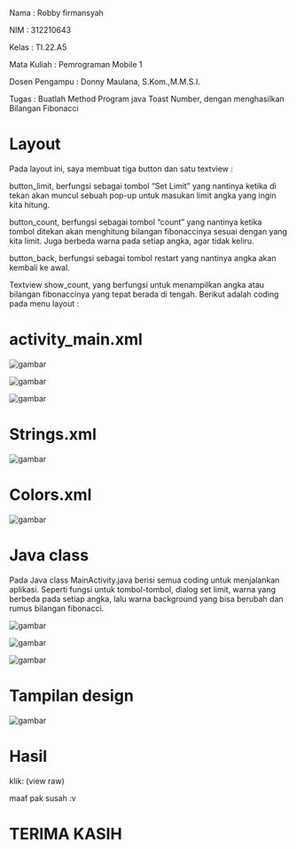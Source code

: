Nama    : Robby firmansyah

NIM     : 312210643

Kelas   : TI.22.A5

Mata Kuliah    : Pemrograman Mobile 1

Dosen Pengampu : Donny Maulana, S.Kom.,M.M.S.I.

Tugas          : Buatlah Method Program java Toast Number, dengan menghasilkan Bilangan Fibonacci

# Layout
Pada layout ini, saya membuat tiga button dan satu textview :

button_limit, berfungsi sebagai tombol “Set Limit” yang nantinya ketika di tekan akan muncul sebuah pop-up untuk masukan limit angka yang ingin 
kita hitung.

button_count, berfungsi sebagai tombol “count” yang nantinya ketika tombol ditekan akan menghitung bilangan fibonaccinya sesuai dengan yang kita limit. Juga berbeda warna pada setiap angka, agar tidak keliru.

button_back, berfungsi sebagai tombol restart yang nantinya angka akan kembali ke awal.

Textview show_count, yang berfungsi untuk menampilkan angka atau bilangan fibonaccinya yang tepat berada di tengah.
Berikut adalah coding pada menu layout :

# activity_main.xml

![gambar](https://github.com/IDOYGAMING/Pemrogram-mobile-/blob/main/gambar/ss1.png)

![gambar](https://github.com/IDOYGAMING/Pemrogram-mobile-/blob/main/gambar/ss2.png)

![gambar](https://github.com/IDOYGAMING/Pemrogram-mobile-/blob/main/gambar/ss3.png)

# Strings.xml

![gambar](https://github.com/IDOYGAMING/Pemrogram-mobile-/blob/main/gambar/strings.png)

# Colors.xml

![gambar](https://github.com/IDOYGAMING/Pemrogram-mobile-/blob/main/gambar/colors.png)

# Java class

Pada Java class MainActivity.java berisi semua coding untuk menjalankan aplikasi. Seperti fungsi untuk tombol-tombol, dialog set limit, warna yang berbeda pada setiap angka, lalu warna background yang bisa berubah dan rumus bilangan fibonacci.

![gambar](https://github.com/IDOYGAMING/Pemrogram-mobile-/blob/main/gambar/main1.png)

![gambar](https://github.com/IDOYGAMING/Pemrogram-mobile-/blob/main/gambar/main2.png)

![gambar](https://github.com/IDOYGAMING/Pemrogram-mobile-/blob/main/gambar/main3.png)

# Tampilan design

![gambar](https://github.com/IDOYGAMING/Pemrogram-mobile-/blob/main/gambar/design.png)

# Hasil

klik:
(view raw)

maaf pak susah :v

# TERIMA KASIH